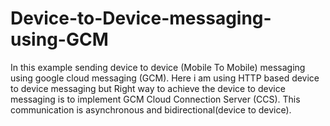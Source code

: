 # Device-to-Device-messaging-using-GCM
  In this example sending device to device (Mobile To Mobile) messaging using google cloud messaging (GCM).
  Here i am using HTTP based device to device messaging but Right way to achieve the device to device messaging is to implement GCM Cloud Connection Server (CCS).
  This communication is asynchronous and bidirectional(device to device).
  
